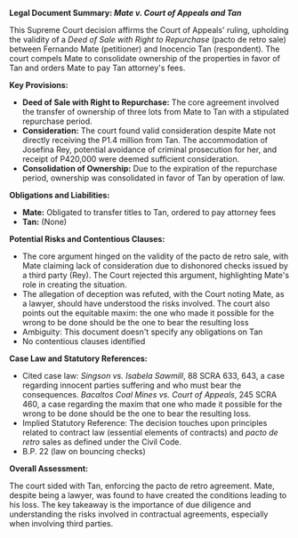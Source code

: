 **Legal Document Summary: *Mate v. Court of Appeals and Tan***

This Supreme Court decision affirms the Court of Appeals' ruling, upholding the validity of a *Deed of Sale with Right to Repurchase* (pacto de retro sale) between Fernando Mate (petitioner) and Inocencio Tan (respondent). The court compels Mate to consolidate ownership of the properties in favor of Tan and orders Mate to pay Tan attorney's fees.

**Key Provisions:**

*   **Deed of Sale with Right to Repurchase:** The core agreement involved the transfer of ownership of three lots from Mate to Tan with a stipulated repurchase period.
*   **Consideration:** The court found valid consideration despite Mate not directly receiving the P1.4 million from Tan. The accommodation of Josefina Rey, potential avoidance of criminal prosecution for her, and receipt of P420,000 were deemed sufficient consideration.
*   **Consolidation of Ownership:** Due to the expiration of the repurchase period, ownership was consolidated in favor of Tan by operation of law.

**Obligations and Liabilities:**

*   **Mate:** Obligated to transfer titles to Tan, ordered to pay attorney fees
*   **Tan:** (None)

**Potential Risks and Contentious Clauses:**

*   The core argument hinged on the validity of the pacto de retro sale, with Mate claiming lack of consideration due to dishonored checks issued by a third party (Rey). The Court rejected this argument, highlighting Mate's role in creating the situation.
*   The allegation of deception was refuted, with the Court noting Mate, as a lawyer, should have understood the risks involved. The court also points out the equitable maxim: the one who made it possible for the wrong to be done should be the one to bear the resulting loss
*   Ambiguity: This document doesn't specify any obligations on Tan
*   No contentious clauses identified

**Case Law and Statutory References:**

*   Cited case law: *Singson vs. Isabela Sawmill*, 88 SCRA 633, 643, a case regarding innocent parties suffering and who must bear the consequences. *Bacaltos Coal Mines vs. Court of Appeals*, 245 SCRA 460, a case regarding the maxim that one who made it possible for the wrong to be done should be the one to bear the resulting loss.
*   Implied Statutory Reference: The decision touches upon principles related to contract law (essential elements of contracts) and *pacto de retro* sales as defined under the Civil Code.
*   B.P. 22 (law on bouncing checks)

**Overall Assessment:**

The court sided with Tan, enforcing the pacto de retro agreement. Mate, despite being a lawyer, was found to have created the conditions leading to his loss. The key takeaway is the importance of due diligence and understanding the risks involved in contractual agreements, especially when involving third parties.
